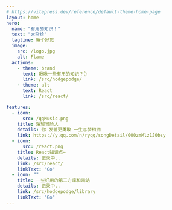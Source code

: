 ```yaml
---
# https://vitepress.dev/reference/default-theme-home-page
layout: home
hero:
  name: "有用的知识！"
  text: "大杂烩"
  tagline: 睡个好觉
  image:
    src: /logo.jpg
    alt: Flame
  actions:
    - theme: brand
      text: 瞅瞅一些有用的知识？👆
      link: /src/hodgepodge/
    - theme: alt
      text: React
      link: /src/react/

features:
  - icon:
      src: /qqMusic.png
    title: 璀璨冒险人
    details: 你 发誓更勇敢 一生与梦相拥
    link: https://y.qq.com/n/ryqq/songDetail/000zmMlz1J0bsy
  - icon:
      src: /react.png
    title: React知识点~
    details: 记录中..
    link: /src/react/
    linkText: "Go"
  - icon: ""
    title: 一些好用的第三方库和网站
    details: 记录中..
    link: /src/hodgepodge/library
    linkText: "Go"
---
```

